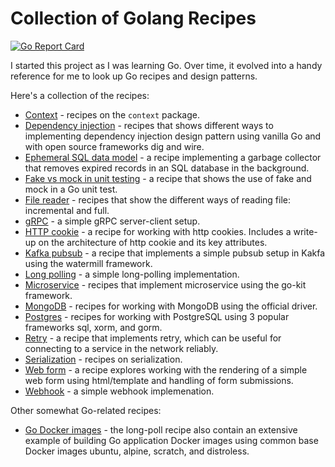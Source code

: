 # Collection of Golang Recipes

[![Go Report Card](https://goreportcard.com/badge/github.com/cybersamx/go-recipes)](https://goreportcard.com/report/github.com/cybersamx/go-recipes)

I started this project as I was learning Go. Over time, it evolved into a handy reference for me to look up Go recipes and design patterns.

Here's a collection of the recipes:

* [Context](context) - recipes on the `context` package.
* [Dependency injection](di) - recipes that shows different ways to implementing dependency injection design pattern using vanilla Go and with open source frameworks dig and wire.
* [Ephemeral SQL data model](ephemeral-sql-data) - a recipe implementing a garbage collector that removes expired records in an SQL database in the background.
* [Fake vs mock in unit testing](fake-mock) - a recipe that shows the use of fake and mock in a Go unit test.
* [File reader](file-reader) - recipes that show the different ways of reading file: incremental and full.
* [gRPC](grpc) - a simple gRPC server-client setup.
* [HTTP cookie](cookie) - a recipe for working with http cookies. Includes a write-up on the architecture of http cookie and its key attributes.
* [Kafka pubsub](kafka-pubsub) - a recipe that implements a simple pubsub setup in Kakfa using the watermill framework.
* [Long polling](long-poll) - a simple long-polling implementation.
* [Microservice](microservice) - recipes that implement microservice using the go-kit framework.
* [MongoDB](mongo) - recipes for working with MongoDB using the official driver.
* [Postgres](postgres) - recipes for working with PostgreSQL using 3 popular frameworks sql, xorm, and gorm.
* [Retry](retry) - a recipe that implements retry, which can be useful for connecting to a service in the network reliably.
* [Serialization](serialization) - recipes on serialization.
* [Web form](web-form) - a recipe explores working with the rendering of a simple web form using html/template and handling of form submissions.
* [Webhook](webhook) - a simple webhook implemenation.

Other somewhat Go-related recipes:

* [Go Docker images](long-poll) - the long-poll recipe also contain an extensive example of building Go application Docker images using common base Docker images ubuntu, alpine, scratch, and distroless.
